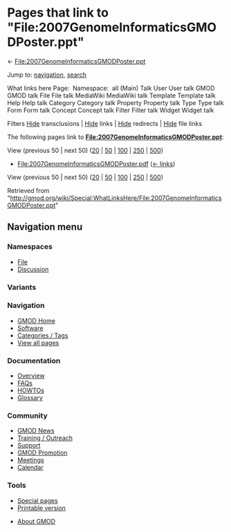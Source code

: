<div id="mw-page-base" class="noprint">

</div>

<div id="mw-head-base" class="noprint">

</div>

<div id="content" class="mw-body" role="main">

<span id="top"></span>

<div id="mw-js-message" style="display:none;">

</div>



# <span dir="auto">Pages that link to "File:2007GenomeInformaticsGMODPoster.ppt"</span>

<div id="bodyContent">

<div id="contentSub">

←
[File:2007GenomeInformaticsGMODPoster.ppt](/wiki/File:2007GenomeInformaticsGMODPoster.ppt "File:2007GenomeInformaticsGMODPoster.ppt")

</div>

<div id="jump-to-nav" class="mw-jump">

Jump to: [navigation](#mw-navigation), [search](#p-search)

</div>

<div id="mw-content-text">

What links here Page:  Namespace:  all (Main) Talk User User talk GMOD
GMOD talk File File talk MediaWiki MediaWiki talk Template Template talk
Help Help talk Category Category talk Property Property talk Type Type
talk Form Form talk Concept Concept talk Filter Filter talk Widget
Widget talk

Filters
[Hide](/mediawiki/index.php?title=Special:WhatLinksHere/File:2007GenomeInformaticsGMODPoster.ppt&hidetrans=1 "Special:WhatLinksHere/File:2007GenomeInformaticsGMODPoster.ppt")
transclusions \|
[Hide](/mediawiki/index.php?title=Special:WhatLinksHere/File:2007GenomeInformaticsGMODPoster.ppt&hidelinks=1 "Special:WhatLinksHere/File:2007GenomeInformaticsGMODPoster.ppt")
links \|
[Hide](/mediawiki/index.php?title=Special:WhatLinksHere/File:2007GenomeInformaticsGMODPoster.ppt&hideredirs=1 "Special:WhatLinksHere/File:2007GenomeInformaticsGMODPoster.ppt")
redirects \|
[Hide](/mediawiki/index.php?title=Special:WhatLinksHere/File:2007GenomeInformaticsGMODPoster.ppt&hideimages=1 "Special:WhatLinksHere/File:2007GenomeInformaticsGMODPoster.ppt")
file links

The following pages link to
**[File:2007GenomeInformaticsGMODPoster.ppt](/wiki/File:2007GenomeInformaticsGMODPoster.ppt "File:2007GenomeInformaticsGMODPoster.ppt")**:

View (previous 50 \| next 50)
([20](/mediawiki/index.php?title=Special:WhatLinksHere/File:2007GenomeInformaticsGMODPoster.ppt&limit=20 "Special:WhatLinksHere/File:2007GenomeInformaticsGMODPoster.ppt")
\|
[50](/mediawiki/index.php?title=Special:WhatLinksHere/File:2007GenomeInformaticsGMODPoster.ppt&limit=50 "Special:WhatLinksHere/File:2007GenomeInformaticsGMODPoster.ppt")
\|
[100](/mediawiki/index.php?title=Special:WhatLinksHere/File:2007GenomeInformaticsGMODPoster.ppt&limit=100 "Special:WhatLinksHere/File:2007GenomeInformaticsGMODPoster.ppt")
\|
[250](/mediawiki/index.php?title=Special:WhatLinksHere/File:2007GenomeInformaticsGMODPoster.ppt&limit=250 "Special:WhatLinksHere/File:2007GenomeInformaticsGMODPoster.ppt")
\|
[500](/mediawiki/index.php?title=Special:WhatLinksHere/File:2007GenomeInformaticsGMODPoster.ppt&limit=500 "Special:WhatLinksHere/File:2007GenomeInformaticsGMODPoster.ppt"))

- [File:2007GenomeInformaticsGMODPoster.pdf](/wiki/File:2007GenomeInformaticsGMODPoster.pdf "File:2007GenomeInformaticsGMODPoster.pdf")
  ‎ <span class="mw-whatlinkshere-tools">([←
  links](/mediawiki/index.php?title=Special:WhatLinksHere&target=File%3A2007GenomeInformaticsGMODPoster.pdf "Special:WhatLinksHere"))</span>

View (previous 50 \| next 50)
([20](/mediawiki/index.php?title=Special:WhatLinksHere/File:2007GenomeInformaticsGMODPoster.ppt&limit=20 "Special:WhatLinksHere/File:2007GenomeInformaticsGMODPoster.ppt")
\|
[50](/mediawiki/index.php?title=Special:WhatLinksHere/File:2007GenomeInformaticsGMODPoster.ppt&limit=50 "Special:WhatLinksHere/File:2007GenomeInformaticsGMODPoster.ppt")
\|
[100](/mediawiki/index.php?title=Special:WhatLinksHere/File:2007GenomeInformaticsGMODPoster.ppt&limit=100 "Special:WhatLinksHere/File:2007GenomeInformaticsGMODPoster.ppt")
\|
[250](/mediawiki/index.php?title=Special:WhatLinksHere/File:2007GenomeInformaticsGMODPoster.ppt&limit=250 "Special:WhatLinksHere/File:2007GenomeInformaticsGMODPoster.ppt")
\|
[500](/mediawiki/index.php?title=Special:WhatLinksHere/File:2007GenomeInformaticsGMODPoster.ppt&limit=500 "Special:WhatLinksHere/File:2007GenomeInformaticsGMODPoster.ppt"))

</div>

<div class="printfooter">

Retrieved from
"<http://gmod.org/wiki/Special:WhatLinksHere/File:2007GenomeInformaticsGMODPoster.ppt>"

</div>

<div id="catlinks" class="catlinks catlinks-allhidden">

</div>

<div class="visualClear">

</div>

</div>

</div>

<div id="mw-navigation">

## Navigation menu

<div id="mw-head">



<div id="left-navigation">

<div id="p-namespaces" class="vectorTabs" role="navigation"
aria-labelledby="p-namespaces-label">

### Namespaces

- <span id="ca-nstab-image"><a href="/wiki/File:2007GenomeInformaticsGMODPoster.ppt" accesskey="c"
  title="View the file page [c]">File</a></span>
- <span id="ca-talk"><a
  href="/mediawiki/index.php?title=File_talk:2007GenomeInformaticsGMODPoster.ppt&amp;action=edit&amp;redlink=1"
  accesskey="t"
  title="Discussion about the content page [t]">Discussion</a></span>

</div>

<div id="p-variants" class="vectorMenu emptyPortlet" role="navigation"
aria-labelledby="p-variants-label">

### 

### Variants[](#)

<div class="menu">

</div>

</div>

</div>





</div>

</div>

</div>

<div id="mw-panel">

<div id="p-logo" role="banner">

<a href="/wiki/Main_Page"
style="background-image: url(http://gmod.org/images/GMOD-cogs.png);"
title="Visit the main page"></a>

</div>

<div id="p-Navigation" class="portal" role="navigation"
aria-labelledby="p-Navigation-label">

### Navigation

<div class="body">

- <span id="n-GMOD-Home">[GMOD Home](/wiki/Main_Page)</span>
- <span id="n-Software">[Software](/wiki/GMOD_Components)</span>
- <span id="n-Categories-.2F-Tags">[Categories /
  Tags](/wiki/Categories)</span>
- <span id="n-View-all-pages">[View all
  pages](/wiki/Special:AllPages)</span>

</div>

</div>

<div id="p-Documentation" class="portal" role="navigation"
aria-labelledby="p-Documentation-label">

### Documentation

<div class="body">

- <span id="n-Overview">[Overview](/wiki/Overview)</span>
- <span id="n-FAQs">[FAQs](/wiki/Category:FAQ)</span>
- <span id="n-HOWTOs">[HOWTOs](/wiki/Category:HOWTO)</span>
- <span id="n-Glossary">[Glossary](/wiki/Glossary)</span>

</div>

</div>

<div id="p-Community" class="portal" role="navigation"
aria-labelledby="p-Community-label">

### Community

<div class="body">

- <span id="n-GMOD-News">[GMOD News](/wiki/GMOD_News)</span>
- <span id="n-Training-.2F-Outreach">[Training /
  Outreach](/wiki/Training_and_Outreach)</span>
- <span id="n-Support">[Support](/wiki/Support)</span>
- <span id="n-GMOD-Promotion">[GMOD
  Promotion](/wiki/GMOD_Promotion)</span>
- <span id="n-Meetings">[Meetings](/wiki/Meetings)</span>
- <span id="n-Calendar">[Calendar](/wiki/Calendar)</span>

</div>

</div>

<div id="p-tb" class="portal" role="navigation"
aria-labelledby="p-tb-label">

### Tools

<div class="body">

- <span id="t-specialpages"><a href="/wiki/Special:SpecialPages" accesskey="q"
  title="A list of all special pages [q]">Special pages</a></span>
- <span id="t-print"><a
  href="/mediawiki/index.php?title=Special:WhatLinksHere/File:2007GenomeInformaticsGMODPoster.ppt&amp;printable=yes"
  rel="alternate" accesskey="p"
  title="Printable version of this page [p]">Printable version</a></span>

</div>

</div>

</div>

</div>

<div id="footer" role="contentinfo">

- <span id="footer-places-about">[About
  GMOD](/wiki/GMOD:About "GMOD:About")</span>

<!-- -->






</div>
